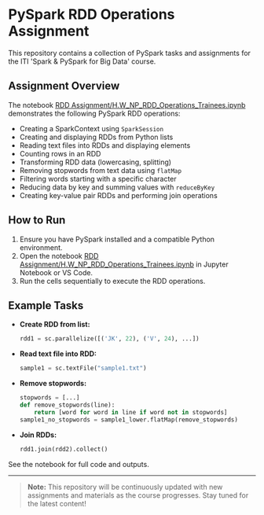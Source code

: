 # PySpark RDD Operations Assignment

This repository contains a collection of PySpark tasks and assignments for the ITI 'Spark & PySpark for Big Data' course.

## Assignment Overview

The notebook [RDD Assignment/H.W_NP_RDD_Operations_Trainees.ipynb](RDD%20Assignment/H.W_NP_RDD_Operations_Trainees.ipynb) demonstrates the following PySpark RDD operations:

- Creating a SparkContext using `SparkSession`
- Creating and displaying RDDs from Python lists
- Reading text files into RDDs and displaying elements
- Counting rows in an RDD
- Transforming RDD data (lowercasing, splitting)
- Removing stopwords from text data using `flatMap`
- Filtering words starting with a specific character
- Reducing data by key and summing values with `reduceByKey`
- Creating key-value pair RDDs and performing join operations

## How to Run

1. Ensure you have PySpark installed and a compatible Python environment.
2. Open the notebook [RDD Assignment/H.W_NP_RDD_Operations_Trainees.ipynb](RDD%20Assignment/H.W_NP_RDD_Operations_Trainees.ipynb) in Jupyter Notebook or VS Code.
3. Run the cells sequentially to execute the RDD operations.

## Example Tasks

- **Create RDD from list:**  
  ```python
  rdd1 = sc.parallelize([('JK', 22), ('V', 24), ...])
  ```
- **Read text file into RDD:**  
  ```python
  sample1 = sc.textFile("sample1.txt")
  ```
- **Remove stopwords:**  
  ```python
  stopwords = [...]
  def remove_stopwords(line):
      return [word for word in line if word not in stopwords]
  sample1_no_stopwords = sample1_lower.flatMap(remove_stopwords)
  ```
- **Join RDDs:**  
  ```python
  rdd1.join(rdd2).collect()
  ```

See the notebook for full code and outputs.

---
> **Note:** This repository will be continuously updated with new assignments and materials as the course progresses. Stay tuned for the latest content!